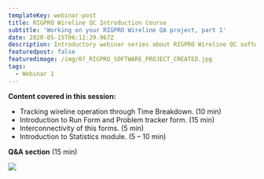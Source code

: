```yaml
---
templateKey: webinar-post
title: RIGPRO Wireline QC Introduction Course
subtitle: 'Working on your RIGPRO Wireline QA project, part 1'
date: 2020-05-15T06:11:29.967Z
description: Introductory webinar series about RIGPRO Wireline QC software platform.
featuredpost: false
featuredimage: /img/07_RIGPRO_SOFTWARE_PROJECT_CREATED.jpg
tags:
  - Webinar 1
---
```

**Content covered in this session:**

* Tracking wireline operation through Time Breakdown. (10 min)
* Introduction to Run Form and Problem tracker form. (15 min)
* Interconnectivity of this forms. (5 min)
* Introduction to Statistics module. (5 – 10 min)

**Q&A section** (15 min)

![](/img/Image-4.png)
